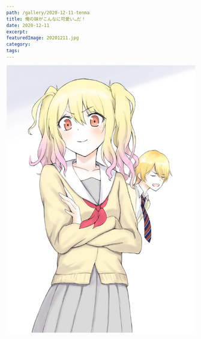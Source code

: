 ```yaml
---
path: /gallery/2020-12-11-tenma
title: 俺の妹がこんなに可愛い…だ！
date: 2020-12-11
excerpt:
featuredImage: 20201211.jpg
category:
tags:
---
```


![](./20201211.jpg)
